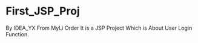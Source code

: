 # First_JSP_Proj
By IDEA_YX From MyLi Order
It is a JSP Project Which is About User Login Function.
